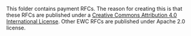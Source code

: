This folder contains payment RFCs. The reason for creating this is that these RFCs are published under a [Creative Commons Attribution 4.0 International License](CC-4.0-LICENSE.md). Other EWC RFCs are published under Apache 2.0 license.